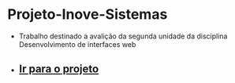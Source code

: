 # Projeto-Inove-Sistemas
- Trabalho destinado a avalição da segunda unidade da disciplina Desenvolvimento de interfaces web
- ## <a href="https://projeto-inove-sistemas.vercel.app/" target="_blank">Ir para o projeto</a>

